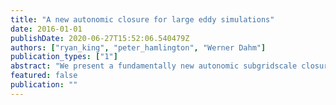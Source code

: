```yaml
---
title: "A new autonomic closure for large eddy simulations"
date: 2016-01-01
publishDate: 2020-06-27T15:52:06.540479Z
authors: ["ryan_king", "peter_hamlington", "Werner Dahm"]
publication_types: ["1"]
abstract: "We present a fundamentally new autonomic subgridscale closure for large eddy simulations (LES) that solves a nonlinear, nonparametric system identiﬁcation problem instead of using a predeﬁned turbulence model. The autonomic approach expresses the local SGS stress tensor as the most general unknown nonlinear function of the resolvedscale primitive variables at all locations and times using a Volterra series. This series is analogous to a Taylor series expansion in both time and space, and incorporates nonlinear, nonlocal, and nonequilibrium turbulence effects. The series introduces a large number of convolution kernel coefﬁcients that are found by solving an inverse problem to minimize the error in representing known subgrid-scale stresses at a test ﬁlter scale. The optimized coefﬁcients are then projected to the LES scale by invoking scale similarity in the inertial range and applying appropriate renormalizations. This new closure approach avoids the need to specify a turbulent constitutive model and instead identiﬁes an optimal model on the ﬂy. Here we present the most general formulation of the new autonomic approach and outline an inverse modeling method for optimizing the coefﬁcients. We then explore truncations of the series expansion and demonstrate the effects of regularization and sampling on the optimal coefﬁcients. Finally, we perform a priori tests of this approach using data from direct numerical simulations of homogeneous isotropic and sheared turbulence. We ﬁnd substantial improvements over the Dynamic Smagorinsky model, even for a 2nd order time-local truncation of the present closure."
featured: false
publication: ""
---
```


